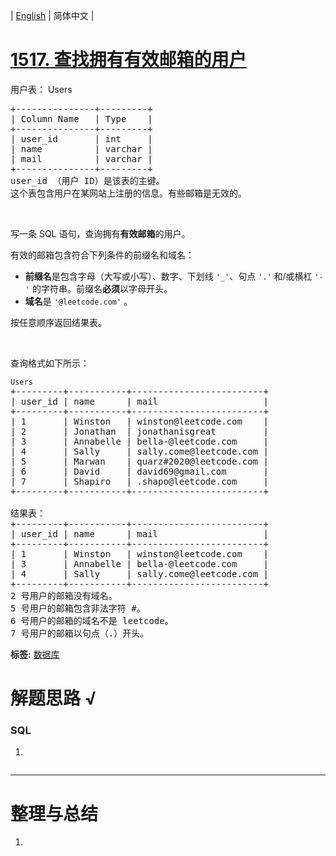 | [English](README_EN.md) | 简体中文 |

# [1517. 查找拥有有效邮箱的用户](https://leetcode.cn/problems/find-users-with-valid-e-mails)
<p>用户表：&nbsp;Users</p>

<pre>
+---------------+---------+
| Column Name   | Type    |
+---------------+---------+
| user_id       | int     |
| name          | varchar |
| mail          | varchar | 
+---------------+---------+
user_id （用户 ID）是该表的主键。
这个表包含用户在某网站上注册的信息。有些邮箱是无效的。</pre>

<p>&nbsp;</p>

<p>写一条&nbsp;SQL 语句，查询拥有<strong>有效邮箱</strong>的用户。</p>

<p>有效的邮箱包含符合下列条件的前缀名和域名：</p>

<ul>
	<li><strong>前缀名</strong>是包含字母（大写或小写）、数字、下划线&nbsp;<code>&#39;_&#39;</code>、句点&nbsp;<code>&#39;.&#39;</code>&nbsp;和/或横杠&nbsp;<code>&#39;-&#39;</code>&nbsp;的字符串。前缀名<strong>必须</strong>以字母开头。</li>
	<li><strong>域名</strong>是&nbsp;<code>&#39;@leetcode.com&#39;</code>&nbsp;。</li>
</ul>

<p>按任意顺序返回结果表。</p>

<p>&nbsp;</p>

<p>查询格式如下所示：</p>

<pre>
<code>Users</code>
+---------+-----------+-------------------------+
| user_id | name      | mail                    |
+---------+-----------+-------------------------+
| 1       | Winston   | winston@leetcode.com    |
| 2       | Jonathan  | jonathanisgreat         |
| 3       | Annabelle | bella-@leetcode.com     |
| 4       | Sally     | sally.come@leetcode.com |
| 5       | Marwan    | quarz#2020@leetcode.com |
| 6       | David     | david69@gmail.com       |
| 7       | Shapiro   | .shapo@leetcode.com     |
+---------+-----------+-------------------------+

结果表：
+---------+-----------+-------------------------+
| user_id | name      | mail                    |
+---------+-----------+-------------------------+
| 1       | Winston   | winston@leetcode.com    |
| 3       | Annabelle | bella-@leetcode.com     |
| 4       | Sally     | sally.come@leetcode.com |
+---------+-----------+-------------------------+
2 号用户的邮箱没有域名。
5 号用户的邮箱包含非法字符 #。
6 号用户的邮箱的域名不是 leetcode。
7 号用户的邮箱以句点（.）开头。
</pre>

**标签:**  [数据库](https://leetcode.cn/tag/database) 
# 解题思路 √

### SQL

1. 

```sql

```

---



# 整理与总结

1. 